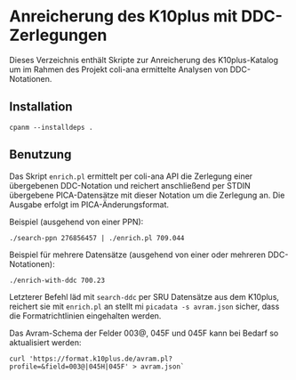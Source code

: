 # Anreicherung des K10plus mit DDC-Zerlegungen

Dieses Verzeichnis enthält Skripte zur Anreicherung des K10plus-Katalog um im Rahmen des Projekt coli-ana ermittelte Analysen von DDC-Notationen.

## Installation

    cpanm --installdeps .

## Benutzung

Das Skript `enrich.pl` ermittelt per coli-ana API die Zerlegung einer übergebenen DDC-Notation und reichert anschließend per STDIN übergebene PICA-Datensätze mit dieser Notation um die Zerlegung an. Die Ausgabe erfolgt im PICA-Änderungsformat.

Beispiel (ausgehend von einer PPN):

    ./search-ppn 276856457 | ./enrich.pl 709.044

Beispiel für mehrere Datensätze (ausgehend von einer oder mehreren DDC-Notationen):

    ./enrich-with-ddc 700.23

Letzterer Befehl läd mit `search-ddc` per SRU Datensätze aus dem K10plus, reichert sie mit `enrich.pl` an stellt mi `picadata -s avram.json` sicher, dass die Formatrichtlinien eingehalten werden.

Das Avram-Schema der Felder 003@, 045F und 045F kann bei Bedarf so aktualisiert werden:

    curl 'https://format.k10plus.de/avram.pl?profile=&field=003@|045H|045F' > avram.json`

